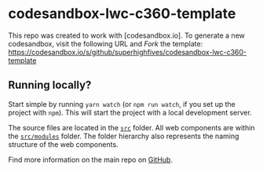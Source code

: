 # codesandbox-lwc-c360-template

This repo was created to work with [codesandbox.io]. To generate a new codesandbox, visit the following URL and _Fork_ the template:
https://codesandbox.io/s/github/superhighfives/codesandbox-lwc-c360-template

## Running locally?

Start simple by running `yarn watch` (or `npm run watch`, if you set up the project with `npm`). This will start the project with a local development server.

The source files are located in the [`src`](./src) folder. All web components are within the [`src/modules`](./src/modules) folder. The folder hierarchy also represents the naming structure of the web components.

Find more information on the main repo on [GitHub](https://github.com/muenzpraeger/create-lwc-app).
